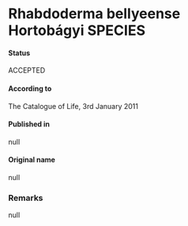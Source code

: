 Rhabdoderma bellyeense Hortobágyi SPECIES
=======

#### Status
ACCEPTED

#### According to
The Catalogue of Life, 3rd January 2011

#### Published in
null

#### Original name
null

### Remarks
null